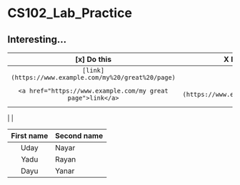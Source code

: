 # CS102_Lab_Practice

Interesting...
---

 [x] Do this | X Don't do this...
:---: | ---:
`[link](https://www.example.com/my%20/great%20/page)` | 
`<a href="https://www.example.com/my great page">link</a>` | `[link](https://www.example.com/my great page)`
 | 
 |  



First name | Second name
:----: | :----
Uday | Nayar
Yadu | Rayan
Dayu | Yanar
